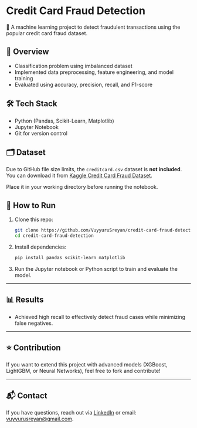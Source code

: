 # Credit Card Fraud Detection

🚀 A machine learning project to detect fraudulent transactions using the popular credit card fraud dataset.

## 📌 Overview

- Classification problem using imbalanced dataset
- Implemented data preprocessing, feature engineering, and model training
- Evaluated using accuracy, precision, recall, and F1-score

## 🛠️ Tech Stack
- Python (Pandas, Scikit-Learn, Matplotlib)
- Jupyter Notebook
- Git for version control

## 🗂️ Dataset
Due to GitHub file size limits, the `creditcard.csv` dataset is **not included**.  
You can download it from [Kaggle Credit Card Fraud Dataset](https://www.kaggle.com/datasets/mlg-ulb/creditcardfraud).

Place it in your working directory before running the notebook.

## 🚦 How to Run
1. Clone this repo:
    ```bash
    git clone https://github.com/VuyyuruSreyan/credit-card-fraud-detection.git
    cd credit-card-fraud-detection
    ```
2. Install dependencies:
    ```bash
    pip install pandas scikit-learn matplotlib
    ```
3. Run the Jupyter notebook or Python script to train and evaluate the model.

---

## 📊 Results
- Achieved high recall to effectively detect fraud cases while minimizing false negatives.

---

## ⭐ Contribution
If you want to extend this project with advanced models (XGBoost, LightGBM, or Neural Networks), feel free to fork and contribute!

---

## 📬 Contact
If you have questions, reach out via [LinkedIn](https://www.linkedin.com/in/yourprofile) or email: vuyyurusreyan@gmail.com.
